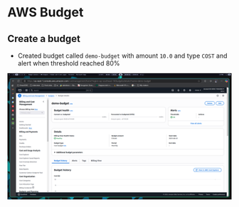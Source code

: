 # AWS Budget

## Create a budget

- Created budget called `demo-budget` with amount `10.0` and type `COST` and alert when threshold reached 80%

![budget](./image.png)